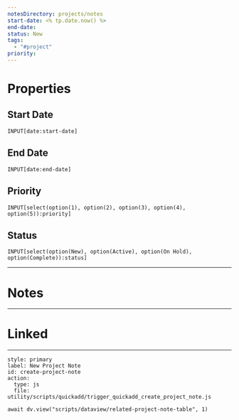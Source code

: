 ```yaml
---
notesDirectory: projects/notes
start-date: <% tp.date.now() %>
end-date: 
status: New
tags:
  - "#project"
priority:
---
```

# Properties
## Start Date
`INPUT[date:start-date]`
## End Date
`INPUT[date:end-date]`
## Priority
```meta-bind
INPUT[select(option(1), option(2), option(3), option(4), option(5)):priority]
```
## Status
```meta-bind
INPUT[select(option(New), option(Active), option(On Hold), option(Complete)):status]
```

---
# Notes


---
# Linked
---
```meta-bind-button
style: primary
label: New Project Note
id: create-project-note
action:
  type: js
  file: utility/scripts/quickadd/trigger_quickadd_create_project_note.js
```
```dataviewjs
await dv.view("scripts/dataview/related-project-note-table", 1)
```

